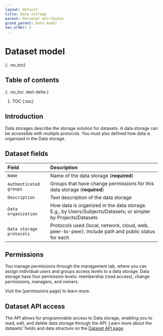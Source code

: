 ```yaml
---
layout: default
title: Data storage
parent: Personal attributes
grand_parent: Data model
nav_order: 2
---
```


# Dataset model
{: .no_toc}

## Table of contents
{: .no_toc .text-delta }

1. TOC
{:toc}

## Introduction 

Data storages describe the storage solution for datasets. A data storage can be accessible with multiple protocols. You must also defined how data is organized in the Data storage.

## Dataset fields

| Field                | Description |
|:---------------------|:------------|
| `Name`                 | Name of the data storage (**required**) |
| `Authenticated groups` | Groups that have change permissions for this data storage (**required**) |
| `Description`          | Text description of the data storage |
| `Data organization`    | How data is organized in the data storage. E.g., by Users/Subjects/Datasets; or simpler by Projects/Datasets |
| `Data storage protocols` | Protocols used (local, network, cloud, web, peer-to-peer). Include path and public status for each |

## Permissions

You manage permissions through the management tab, where you can assign individual users and groups access levels to a data storage. Data storage have four permission levels: membership (read access), change permissions, managers, and owners.

Visit the [permissions page] to learn more. 

## Dataset API access

The API allows for programmable access to Data storage, enabling you to read, edit, and delete data storage through the API. Learn more about the datasets' fields and data structure on the [Dataset API page]({{"api/personal_attributes/datastorage/"|absolute_url}}). 
